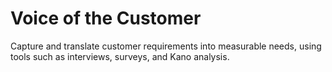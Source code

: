# Voice of the Customer

Capture and translate customer requirements into measurable needs, using tools such as interviews, surveys, and Kano analysis.
